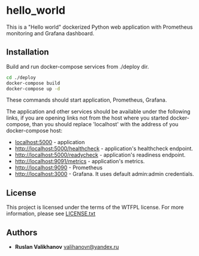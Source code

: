 # hello_world

This is a "Hello world" dockerized Python web application with Prometheus monitoring and Grafana dashboard.

## Installation

Build and run docker-compose services from ./deploy dir.

```bash
cd ./deploy
docker-compose build
docker-compose up -d
```

These commands should start application, Prometheus, Grafana.

The application and other services should be available under the following links, if you are opening links not from the host where you started docker-compose, than you should replace 'localhost' with the address of you docker-compose host:

* [localhost:5000](http://localhost:5000) - application
* [http://localhost:5000/healthcheck](http://localhost:5000/healthcheck) - application's healthcheck endpoint.
* [http://localhost:5000/readycheck](http://localhost:5000/readycheck) - application's readiness endpoint.
* [http://localhost:9091/metrics](http://localhost:9091/metrics) - application's metrics.
* [http://localhost:9090](http://localhost:9090) - Prometheus
* [http://localhost:3000](http://localhost:3000) - Grafana. It uses default admin:admin credentials.

## License

This project is licensed under the terms of the WTFPL license. For more information, please see [LICENSE.txt](LICENSE.txt)

## Authors

* **Ruslan Valikhanov** [valihanovr@yandex.ru](mailto:valihanovr@yandex.ru)
